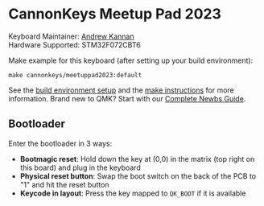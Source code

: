 # CannonKeys Meetup Pad 2023

Keyboard Maintainer: [Andrew Kannan](https://github.com/awkannan)  
Hardware Supported: STM32F072CBT6  

Make example for this keyboard (after setting up your build environment):

    make cannonkeys/meetuppad2023:default

See the [build environment setup](https://docs.qmk.fm/#/getting_started_build_tools) and the [make instructions](https://docs.qmk.fm/#/getting_started_make_guide) for more information. Brand new to QMK? Start with our [Complete Newbs Guide](https://docs.qmk.fm/#/newbs).

## Bootloader

Enter the bootloader in 3 ways:

* **Bootmagic reset**: Hold down the key at (0,0) in the matrix (top right on this board) and plug in the keyboard
* **Physical reset button**: Swap the boot switch on the back of the PCB to "1" and hit the reset button
* **Keycode in layout**: Press the key mapped to `QK_BOOT` if it is available
